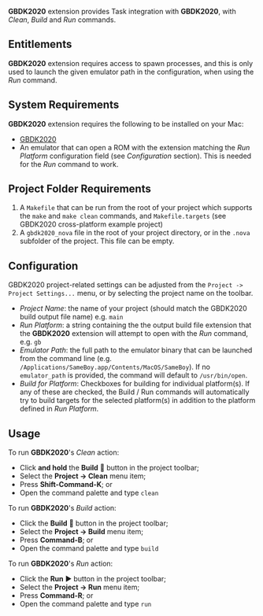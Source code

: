 
**GBDK2020** extension provides Task integration with **GBDK2020**, with _Clean_, _Build_ and _Run_ commands.

## Entitlements

**GBDK2020** extension requires access to spawn processes, and this is only used to launch the given emulator path in the configuration, when using the _Run_ command.

## System Requirements

**GBDK2020** extension requires the following to be installed on your Mac:

- [GBDK2020](https://github.com/gbdk-2020/gbdk-2020)
- An emulator that can open a ROM with the extension matching the _Run Platform_ configuration field (see *Configuration* section).  This is needed for the _Run_ command to work.

## Project Folder Requirements

1. A `Makefile` that can be run from the root of your project which supports the `make` and `make clean` commands, and `Makefile.targets` (see GBDK2020 cross-platform example project)
2. A `gbdk2020_nova` file in the root of your project directory, or in the `.nova` subfolder of the project. This file can be empty.

## Configuration
GBDK2020 project-related settings can be adjusted from the `Project -> Project Settings...` menu, or by selecting the project name on the toolbar.
- _Project Name_: the name of your project (should match the GBDK2020 build output file name) e.g. `main`
- _Run Platform_: a string containing the the output build file extension that the **GBDK2020** extension will attempt to open with the _Run_ command, e.g. `gb`
- _Emulator Path_: the full path to the emulator binary that can be launched from the command line (e.g. `/Applications/SameBoy.app/Contents/MacOS/SameBoy`). If no `emulator_path` is provided, the command will default to `/usr/bin/open`.
- _Build for Platform_: Checkboxes for building for individual platform(s). If any of these are checked, the Build / Run commands will automatically try to build targets for the selected platform(s) in addition to the platform defined in _Run Platform_.


## Usage

To run **GBDK2020**'s _Clean_ action:

- Click **and hold** the **Build** 🔨 button in the project toolbar;
- Select the **Project → Clean** menu item;
- Press **Shift-Command-K**; or
- Open the command palette and type `clean`

To run **GBDK2020**'s _Build_ action:

- Click the **Build** 🔨 button in the project toolbar;
- Select the **Project → Build** menu item;
- Press **Command-B**; or
- Open the command palette and type `build`

To run **GBDK2020**'s _Run_ action:

- Click the **Run** ▶ button in the project toolbar;
- Select the **Project → Run** menu item;
- Press **Command-R**; or
- Open the command palette and type `run`
